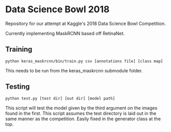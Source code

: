 # Data Science Bowl 2018
Repository for our attempt at Kaggle's 2018 Data Science Bowl Competition.

Currently implementing MaskRCNN based off RetinaNet.

## Training
```
python keras_maskrcnn/bin/train.py csv [annotations file] [class map]
```
This needs to be run from the keras_maskrcnn submodule folder.

## Testing
```
python test.py [test dir] [out dir] [model path]
```
This script will test the model given by the third argument on the images found in the first. This script assumes the test directory is laid out in the same manner as the competition. Easily fixed in the generator class at the top.
